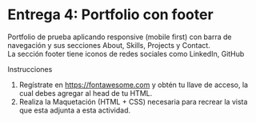 # Entrega 4: Portfolio con footer
Portfolio de prueba aplicando responsive (mobile first) con barra de navegación y sus secciones About, Skills, Projects y Contact.    
La sección footer tiene iconos de redes sociales como LinkedIn, GitHub

Instrucciones  
1. Regístrate en https://fontawesome.com y obtén tu llave de acceso, la cual debes agregar al head de tu HTML.
2. Realiza la Maquetación (HTML + CSS) necesaria para recrear la vista que esta adjunta a esta actividad.